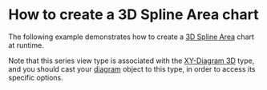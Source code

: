 # How to create a 3D Spline Area chart


<p>The following example demonstrates how to create a <a href="http://devexpress.com/Help/Content.aspx?help=XtraCharts&document=CustomDocument3995.htm">3D Spline Area</a> chart at runtime.</p><p>Note that this series view type is associated with the <a href="http://devexpress.com/Help/Content.aspx?help=XtraCharts&document=CustomDocument5909.htm">XY-Diagram 3D</a> type, and you should cast your <a href="http://devexpress.com/Help/Content.aspx?help=XtraCharts&document=CustomDocument6017.htm">diagram</a> object to this type, in order to access its specific options.</p>

<br/>


